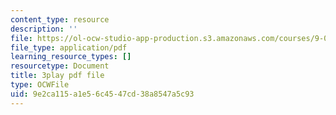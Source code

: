 ```yaml
---
content_type: resource
description: ''
file: https://ol-ocw-studio-app-production.s3.amazonaws.com/courses/9-00sc-introduction-to-psychology-fall-2011/9e2ca115a1e56c4547cd38a8547a5c93_-cK1og4ElKE.pdf
file_type: application/pdf
learning_resource_types: []
resourcetype: Document
title: 3play pdf file
type: OCWFile
uid: 9e2ca115-a1e5-6c45-47cd-38a8547a5c93
---
```

